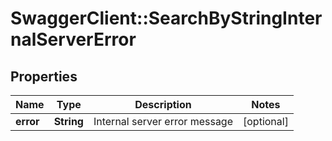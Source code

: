 # SwaggerClient::SearchByStringInternalServerError

## Properties
Name | Type | Description | Notes
------------ | ------------- | ------------- | -------------
**error** | **String** | Internal server error message | [optional] 


